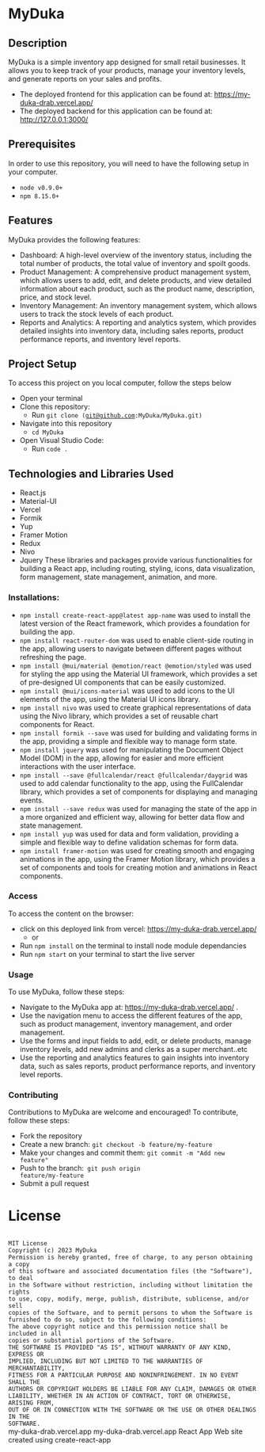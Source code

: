 # MyDuka

## Description

MyDuka is a simple inventory app designed for small retail businesses. It allows you to keep track of your products, manage your inventory levels, and generate reports on your sales and profits.

- The deployed frontend for this application can be found at: https://my-duka-drab.vercel.app/
- The deployed backend for this application can be found at: http://127.0.0.1:3000/

## Prerequisites

In order to use this repository, you will need to have the following setup in your computer.

- <code>node v0.9.0+</code>
- <code>npm 8.15.0+</code>

## Features

MyDuka provides the following features:

- Dashboard: A high-level overview of the inventory status, including the total number of products, the total value of inventory and spoilt goods.
- Product Management: A comprehensive product management system, which allows users to add, edit, and delete products, and view detailed information about each product, such as the product name, description, price, and stock level.
- Inventory Management: An inventory management system, which allows users to track the stock levels of each product.
- Reports and Analytics: A reporting and analytics system, which provides detailed insights into inventory data, including sales reports, product performance reports, and inventory level reports.

## Project Setup

To access this project on you local computer, follow the steps below
* Open your terminal
* Clone this repository:
    - Run <code>git clone (git@github.com:MyDuka/MyDuka.git)</code>
* Navigate into this repository
    - <code>cd MyDuka</code>
* Open Visual Studio Code:
    - Run <code>code .</code>

## Technologies and Libraries Used

- React.js
- Material-UI
- Vercel
- Formik
- Yup
- Framer Motion
- Redux
- Nivo
- Jquery
These libraries and packages provide various functionalities for building a React app, including routing, styling, icons, data visualization, form management, state management, animation, and more.

### Installations:

- `npm install create-react-app@latest app-name` was used to install the latest version of the React framework, which provides a foundation for building the app.
- `npm install react-router-dom` was used to enable client-side routing in the app, allowing users to navigate between different pages without refreshing the page.
- `npm install @mui/material @emotion/react @emotion/styled` was used for styling the app using the Material UI framework, which provides a set of pre-designed UI components that can be easily customized.
- `npm install @mui/icons-material` was used to add icons to the UI elements of the app, using the Material UI icons library.
- `npm install nivo` was used to create graphical representations of data using the Nivo library, which provides a set of reusable chart components for React.
- `npm install formik --save` was used for building and validating forms in the app, providing a simple and flexible way to manage form state.
- `npm install jquery` was used for manipulating the Document Object Model (DOM) in the app, allowing for easier and more efficient interactions with the user interface.
- `npm install --save @fullcalendar/react @fullcalendar/daygrid` was used to add calendar functionality to the app, using the FullCalendar library, which provides a set of components for displaying and managing events.
- `npm install --save redux` was used for managing the state of the app in a more organized and efficient way, allowing for better data flow and state management.
- `npm install yup` was used for data and form validation, providing a simple and flexible way to define validation schemas for form data.
- `npm install framer-motion` was used for creating smooth and engaging animations in the app, using the Framer Motion library, which provides a set of components and tools for creating motion and animations in React components.

### Access

To access the content on the browser:
* click on this deployed link from vercel: https://my-duka-drab.vercel.app/
  * or
* Run <code>npm install</code> on the terminal to install node module dependancies
* Run <code>npm start</code> on your terminal to start the live server

### Usage

To use MyDuka, follow these steps:

- Navigate to the MyDuka app at: https://my-duka-drab.vercel.app/ .
- Use the navigation menu to access the different features of the app, such as product management, inventory management, and order management.
- Use the forms and input fields to add, edit, or delete products, manage inventory levels, add new admins and clerks as a super merchant..etc
- Use the reporting and analytics features to gain insights into inventory data, such as sales reports, product performance reports, and inventory level reports.

### Contributing

Contributions to MyDuka are welcome and encouraged! To contribute, follow these steps:

- Fork the repository
- Create a new branch: <code>git checkout -b feature/my-feature </code>
- Make your changes and commit them: <code>git commit -m "Add new feature"</code>
- Push to the branch:<code> git push origin feature/my-feature</code>
- Submit a pull request

# License

<code>
MIT License
Copyright (c) 2023 MyDuka
Permission is hereby granted, free of charge, to any person obtaining a copy
of this software and associated documentation files (the "Software"), to deal
in the Software without restriction, including without limitation the rights
to use, copy, modify, merge, publish, distribute, sublicense, and/or sell
copies of the Software, and to permit persons to whom the Software is
furnished to do so, subject to the following conditions:
The above copyright notice and this permission notice shall be included in all
copies or substantial portions of the Software.
THE SOFTWARE IS PROVIDED "AS IS", WITHOUT WARRANTY OF ANY KIND, EXPRESS OR
IMPLIED, INCLUDING BUT NOT LIMITED TO THE WARRANTIES OF MERCHANTABILITY,
FITNESS FOR A PARTICULAR PURPOSE AND NONINFRINGEMENT. IN NO EVENT SHALL THE
AUTHORS OR COPYRIGHT HOLDERS BE LIABLE FOR ANY CLAIM, DAMAGES OR OTHER
LIABILITY, WHETHER IN AN ACTION OF CONTRACT, TORT OR OTHERWISE, ARISING FROM,
OUT OF OR IN CONNECTION WITH THE SOFTWARE OR THE USE OR OTHER DEALINGS IN THE
SOFTWARE.
</code>
my-duka-drab.vercel.app
my-duka-drab.vercel.app
React App
Web site created using create-react-app